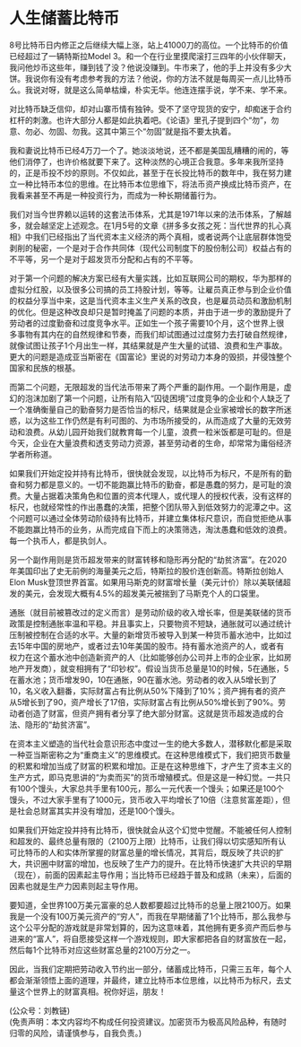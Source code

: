 # 人生储蓄比特币

8号比特币日内修正之后继续大幅上涨，站上41000刀的高位。一个比特币的价值已经超过了一辆特斯拉Model 3。和一个在行业里摸爬滚打三四年的小伙伴聊天，我问他炒币这些年，赚到钱了没？他说没赚到。牛市来了，他的手上并没有多少大饼。我说你有没有考虑参考我的方法？他说，你的方法不就是每周买一点儿比特币么。我说对呀，就是这么简单枯燥，朴实无华。他连连摆手说，学不来、学不来。

对比特币缺乏信仰，却对山寨币情有独钟。受不了坚守现货的安宁，却痴迷于合约杠杆的刺激。也许大部分人都是如此执着吧。《论语》里孔子提到四个“勿”，勿意、勿必、勿固、勿我。这其中第三个“勿固”就是指不要太执着。

我和妻说比特币已经4万刀一个了。她淡淡地说，还不都是美国乱糟糟的闹的，等他们消停了，也许价格就要下来了。这种淡然的心境正合我意。多年来我所坚持的，正是币投不炒的原则。不仅如此，甚至于在长投比特币的数年中，我在努力建立一种比特币本位的思维。在比特币本位思维下，将法币资产换成比特币资产，在我看来甚至不再是一种投资行为，而成为一种长期储蓄行为。

我们对当今世界赖以运转的这套法币体系，尤其是1971年以来的法币体系，了解越多，就会越坚定上述观念。在1月5号的文章《拼多多女孩之死：当代世界的扎心真相》中我们已经指出了当代资本主义经济的两个真相，或者说两个让底层群体饱受剥削的秘密，一个是对于合作共同体（现代公司制度下的股份制公司）权益占有的不平等，另一个是对于超发货币分配和占有的不平等。

对于第一个问题的解决方案已经有大量实践，比如互联网公司的期权，华为那样的虚拟分红股，以及很多公司搞的员工持股计划，等等。让雇员真正参与到企业价值的权益分享当中来，这是当代资本主义生产关系的改良，也是雇员动员和激励机制的优化。但是这种改良却只是暂时掩盖了问题的本质，并由于进一步的激励提升了劳动者的过度勤奋和过度竞争水平。正如生一个孩子需要10个月，这个世界上很多事物有其内在的自然规律和节奏，而我们却试图通过过度努力去打破自然规律，就像试图让孩子1个月出生一样，其结果就是产生大量的试错、浪费和生产事故。更大的问题是造成亚当斯密在《国富论》里说的对劳动力本身的毁损，并侵蚀整个国家和民族的根基。

而第二个问题，无限超发的当代法币带来了两个严重的副作用。一个副作用是，虚幻的泡沫加剧了第一个问题，让所有陷入“囚徒困境”过度竞争的企业和个人缺乏了一个准确衡量自己的勤奋努力是否恰当的标尺，结果就是企业家被增长的数字所迷惑，以为这些工作仍然是有利可图的、为市场所接受的，从而造成了大量的无效劳动和浪费。从幼儿园开始我们就教育每一个儿童，浪费一粒米饭都是可耻的。但是今天，企业在大量浪费和透支劳动力资源，甚至劳动者的生命，却常常为庸俗经济学者所称道。

如果我们开始定投并持有比特币，很快就会发现，以比特币为标尺，不是所有的勤奋和努力都是意义的。一切不能跑赢比特币的勤奋，都是愚蠢的努力，是可耻的浪费。大量占据着决策角色和位置的资本代理人，或代理人的授权代表，没有这样的标尺，也就经常性的作出愚蠢的决策，把整个团队带入到低效努力的泥潭之中。这个问题可以通过全体劳动阶级持有比特币，并建立集体标尺意识，而自觉拒绝从事不能跑赢比特币的业务，从而完成自下而上的决策筛选，淘汰愚蠢和低效的浪费。每一个执币人，都是执剑人。

另一个副作用则是货币超发带来的财富转移和隐形再分配的“劫贫济富”。在2020年美国印出了史无前例的海量美元之后，特斯拉的股价连创新高。特斯拉创始人Elon Musk登顶世界首富。如果用马斯克的财富增长量（美元计价）除以美联储超发的美元，会发现大概有4.5%的超发美元被揣到了马斯克个人的口袋里。

通胀（就目前被篡改过的定义而言）是劳动阶级的收入增长率，但是美联储的货币政策是控制通胀率温和平稳。并且事实上，只要物资不短缺，通胀就可以通过统计压制被控制在合适的水平。大量的新增货币被导入到某一种货币蓄水池中，比如过去15年中国的房地产，或者过去10年美国的股市。持有蓄水池资产的人，或者有权力在这个蓄水池中创造新资产的人（比如能够创办公司并上市的企业家，比如房地产开发商），就变相拥有了“印钞权”。假设当货币总量是10的时候，5在通胀，5在蓄水池；货币增发90，10在通胀，90在蓄水池。劳动者的收入从5增长到了10，名义收入翻番，实际财富占有比例从50%下降到了10%；资产拥有者的资产从5增长到了90，资产增长了17倍，实际财富占有比例从50%增长到了90%。劳动者创造了财富，但资产拥有者分享了绝大部分财富。这就是货币超发造成的合法、隐形的“劫贫济富”。

在资本主义塑造的当代社会意识形态中度过一生的绝大多数人，潜移默化都是采取一种亚当斯密称之为“重商主义”的思维模式。在这种思维模式下，我们把货币数量的积累和增加当成了财富的积累和增加。正是在这种思维下，才产生了资本主义的生产方式，即马克思讲的“为卖而买”的货币增殖模式。但是这是一种幻觉。一共只有100个馒头，大家总共手里有100元，那么一元代表一个馒头；如果还是100个馒头，不过大家手里有了1000元，货币收入平均增长了10倍（注意贫富差距），但是社会总财富其实并没有增加，还是100个馒头。

如果我们开始定投并持有比特币，很快就会从这个幻觉中觉醒。不能被任何人控制和超发的、最终总量有限的（2100万上限）比特币，让我们得以切实感知所有认可比特币的人和实体所掌握的财富总量的增长情况，其背后，既反映了共识的扩大，共识圈中财富的增加，也反映了生产力的提升。在比特币快速扩大共识的早期（现在），前面的因素起主导作用；当比特币已经趋于普及和成熟（未来），后面的因素也就是生产力因素则起主导作用。

要知道，全世界100万美元富豪的总人数都要超过比特币的总量上限2100万。如果我是一个没有100万美元资产的“穷人”，而我在早期储蓄了1个比特币，那么我参与这个公平分配的游戏就是非常划算的，因为这意味着，其他拥有更多资产而后参与进来的“富人”，将自愿接受这样一个游戏规则，即大家都把各自的财富放在一起，然后每1个比特币对应这些财富总量的2100万分之一。

因此，当我们定期把劳动收入节约出一部分，储蓄成比特币，只需三五年，每个人都会渐渐领悟上面的道理，并最终，建立比特币本位思维，以比特币为标尺，去丈量这个世界上的财富真相。祝你好运，朋友！

(公众号：刘教链) \
(免责声明：本文内容均不构成任何投资建议。加密货币为极高风险品种，有随时归零的风险，请谨慎参与，自我负责。)
